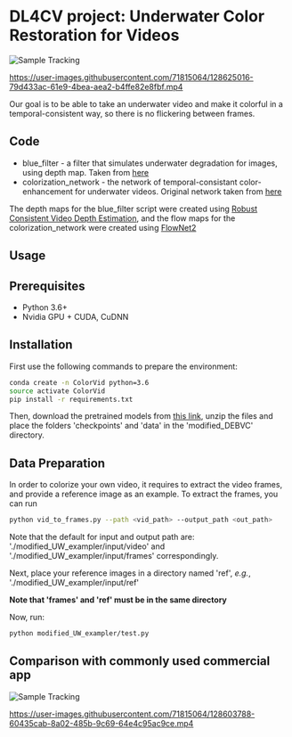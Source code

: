 


# DL4CV project: Underwater Color Restoration for Videos

![Sample Tracking](assets/gif_our_vs_original.gif)



https://user-images.githubusercontent.com/71815064/128625016-79d433ac-61e9-4bea-aea2-b4ffe82e8fbf.mp4


Our goal is to be able to take an underwater video and make it colorful in a temporal-consistent way, so there is no flickering between frames. 

## Code
- blue_filter - a filter that simulates underwater degradation for images, using depth map. Taken from [here](https://li-chongyi.github.io/proj_underwater_image_synthesis.html)
- colorization_network - the network of temporal-consistant color-enhancement for underwater videos. Original network taken from [here](https://github.com/zhangmozhe/Deep-Exemplar-based-Video-Colorization)

The depth maps for the blue_filter script were created using [Robust Consistent Video Depth Estimation](https://robust-cvd.github.io/), and the flow maps for the colorization_network were created using [FlowNet2](https://github.com/NVIDIA/flownet2-pytorch)

## Usage

## Prerequisites

- Python 3.6+
- Nvidia GPU + CUDA, CuDNN

## Installation

First use the following commands to prepare the environment:

```bash
conda create -n ColorVid python=3.6
source activate ColorVid
pip install -r requirements.txt
```

Then, download the pretrained models from [this link](https://drive.google.com/drive/folders/1OxB0G1blnjIDcFQ2Cnt4RfJbP-Iw-QH-?usp=sharing),
unzip the files and place the folders 'checkpoints' and 'data' in the 'modified_DEBVC' directory.

## Data Preparation

In order to colorize your own video, it requires to extract the video frames, and provide a reference image as an example.
To extract the frames, you can run
```bash
python vid_to_frames.py --path <vid_path> --output_path <out_path>
```
Note that the default for input and output path are: './modified_UW_exampler/input/video' and './modified_UW_exampler/input/frames' correspondingly.

Next, place your reference images in a directory named 'ref', _e.g._, './modified_UW_exampler/input/ref'

**Note that 'frames' and 'ref' must be in the same directory**

Now, run:

```bash
python modified_UW_exampler/test.py
```


## Comparison with commonly used commercial app

![Sample Tracking](assets/ours_vs_divep.gif)

https://user-images.githubusercontent.com/71815064/128603788-60435cab-8a02-485b-9c69-64e4c95ac9ce.mp4

